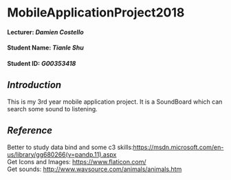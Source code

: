 # MobileApplicationProject2018
#### Lecturer: *Damien Costello*
#### Student Name: *Tianle Shu*
#### Student ID: *G00353418*

## *Introduction*
This is my 3rd year mobile application project.
It is a SoundBoard which can search some sound to listening.
## *Reference*
Better to study data bind and some c3 skills:https://msdn.microsoft.com/en-us/library/gg680266(v=pandp.11).aspx <br/>
Get Icons and Images: https://www.flaticon.com/   <br/>
Get sounds:   http://www.wavsource.com/animals/animals.htm
